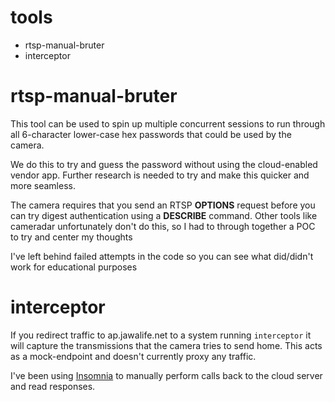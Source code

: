 # tools

- rtsp-manual-bruter
- interceptor


# rtsp-manual-bruter
This tool can be used to spin up multiple concurrent sessions to run through all 6-character lower-case hex passwords that could be used by the camera.

We do this to try and guess the password without using the cloud-enabled vendor app. Further research is needed to try and make this quicker and more seamless.

The camera requires that you send an RTSP **OPTIONS** request before you can try digest authentication using a **DESCRIBE** command. Other tools like cameradar unfortunately don't do this, so I had to through together a POC to try and center my thoughts

I've left behind failed attempts in the code so you can see what did/didn't work for educational purposes


# interceptor
If you redirect traffic to ap.jawalife.net to a system running `interceptor` it will capture the transmissions that the camera tries to send home. This acts as a mock-endpoint and doesn't currently proxy any traffic.

I've been using [Insomnia](https://insomnia.rest/) to manually perform calls back to the cloud server and read responses.
